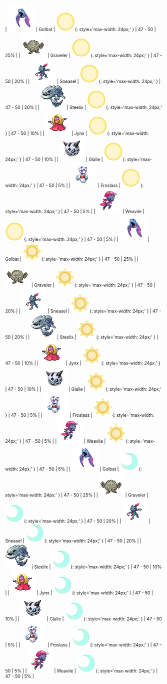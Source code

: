 
| ![Golbat](../../assets/sprites/golbat/front.gif) | Golbat | ![Morning](../../assets/encounter_types/morning.png "Morning"){: style='max-width: 24px;' } | 47 - 50 | 25% |
| ![Graveler](../../assets/sprites/graveler/front.gif) | Graveler | ![Morning](../../assets/encounter_types/morning.png "Morning"){: style='max-width: 24px;' } | 47 - 50 | 20% |
| ![Sneasel](../../assets/sprites/sneasel/front.gif) | Sneasel | ![Morning](../../assets/encounter_types/morning.png "Morning"){: style='max-width: 24px;' } | 47 - 50 | 20% |
| ![Steelix](../../assets/sprites/steelix/front.gif) | Steelix | ![Morning](../../assets/encounter_types/morning.png "Morning"){: style='max-width: 24px;' } | 47 - 50 | 10% |
| ![Jynx](../../assets/sprites/jynx/front.gif) | Jynx | ![Morning](../../assets/encounter_types/morning.png "Morning"){: style='max-width: 24px;' } | 47 - 50 | 10% |
| ![Glalie](../../assets/sprites/glalie/front.gif) | Glalie | ![Morning](../../assets/encounter_types/morning.png "Morning"){: style='max-width: 24px;' } | 47 - 50 | 5% |
| ![Froslass](../../assets/sprites/froslass/front.gif) | Froslass | ![Morning](../../assets/encounter_types/morning.png "Morning"){: style='max-width: 24px;' } | 47 - 50 | 5% |
| ![Weavile](../../assets/sprites/weavile/front.gif) | Weavile | ![Morning](../../assets/encounter_types/morning.png "Morning"){: style='max-width: 24px;' } | 47 - 50 | 5% |
| ![Golbat](../../assets/sprites/golbat/front.gif) | Golbat | ![Day](../../assets/encounter_types/day.png "Day"){: style='max-width: 24px;' } | 47 - 50 | 25% |
| ![Graveler](../../assets/sprites/graveler/front.gif) | Graveler | ![Day](../../assets/encounter_types/day.png "Day"){: style='max-width: 24px;' } | 47 - 50 | 20% |
| ![Sneasel](../../assets/sprites/sneasel/front.gif) | Sneasel | ![Day](../../assets/encounter_types/day.png "Day"){: style='max-width: 24px;' } | 47 - 50 | 20% |
| ![Steelix](../../assets/sprites/steelix/front.gif) | Steelix | ![Day](../../assets/encounter_types/day.png "Day"){: style='max-width: 24px;' } | 47 - 50 | 10% |
| ![Jynx](../../assets/sprites/jynx/front.gif) | Jynx | ![Day](../../assets/encounter_types/day.png "Day"){: style='max-width: 24px;' } | 47 - 50 | 10% |
| ![Glalie](../../assets/sprites/glalie/front.gif) | Glalie | ![Day](../../assets/encounter_types/day.png "Day"){: style='max-width: 24px;' } | 47 - 50 | 5% |
| ![Froslass](../../assets/sprites/froslass/front.gif) | Froslass | ![Day](../../assets/encounter_types/day.png "Day"){: style='max-width: 24px;' } | 47 - 50 | 5% |
| ![Weavile](../../assets/sprites/weavile/front.gif) | Weavile | ![Day](../../assets/encounter_types/day.png "Day"){: style='max-width: 24px;' } | 47 - 50 | 5% |
| ![Golbat](../../assets/sprites/golbat/front.gif) | Golbat | ![Night](../../assets/encounter_types/night.png "Night"){: style='max-width: 24px;' } | 47 - 50 | 25% |
| ![Graveler](../../assets/sprites/graveler/front.gif) | Graveler | ![Night](../../assets/encounter_types/night.png "Night"){: style='max-width: 24px;' } | 47 - 50 | 20% |
| ![Sneasel](../../assets/sprites/sneasel/front.gif) | Sneasel | ![Night](../../assets/encounter_types/night.png "Night"){: style='max-width: 24px;' } | 47 - 50 | 20% |
| ![Steelix](../../assets/sprites/steelix/front.gif) | Steelix | ![Night](../../assets/encounter_types/night.png "Night"){: style='max-width: 24px;' } | 47 - 50 | 10% |
| ![Jynx](../../assets/sprites/jynx/front.gif) | Jynx | ![Night](../../assets/encounter_types/night.png "Night"){: style='max-width: 24px;' } | 47 - 50 | 10% |
| ![Glalie](../../assets/sprites/glalie/front.gif) | Glalie | ![Night](../../assets/encounter_types/night.png "Night"){: style='max-width: 24px;' } | 47 - 50 | 5% |
| ![Froslass](../../assets/sprites/froslass/front.gif) | Froslass | ![Night](../../assets/encounter_types/night.png "Night"){: style='max-width: 24px;' } | 47 - 50 | 5% |
| ![Weavile](../../assets/sprites/weavile/front.gif) | Weavile | ![Night](../../assets/encounter_types/night.png "Night"){: style='max-width: 24px;' } | 47 - 50 | 5% |

